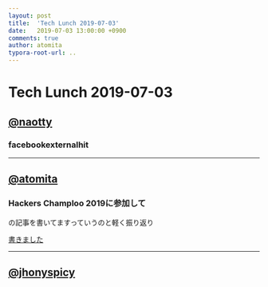 ```yaml
---
layout: post
title:  'Tech Lunch 2019-07-03'
date:   2019-07-03 13:00:00 +0900
comments: true
author: atomita
typora-root-url: ..
---
```


# Tech Lunch 2019-07-03

## [@naotty](https://github.com/naotty)

### facebookexternalhit


----

## [@atomita](https://github.com/atomita)

### Hackers Champloo 2019に参加して

の記事を書いてますっていうのと軽く振り返り

[書きました](https://tech.ryukyu-i.co.jp/2019/07/03/hackerschamploo-2019/)

----

## [@jhonyspicy](https://github.com/jhonyspicy)

### 

